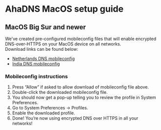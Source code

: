 # AhaDNS MacOS setup guide

## MacOS Big Sur and newer

We've created pre-configured mobileconfig files that will enable encrypted DNS-over-HTTPS on your MacOS device on all networks.  
Download links can be found below:

- [Netherlands DNS mobileconfig](https://raw.githubusercontent.com/AhaDNS/setup-guides/master/Apple/resources/ahadns-nl.mobileconfig)
- [India DNS mobileconfig](https://raw.githubusercontent.com/AhaDNS/setup-guides/master/Apple/resources/ahadns-in.mobileconfig)

### Mobileconfig instructions

1. Press “Allow” if asked to allow download of mobileconfig file above.
2. Double-click the downloaded mobileconfig file.
3. You should now get a pop-up telling you to review the profile in System Preferences.
4. Go to System Preferences → Profiles.
5. Enable the downloaded profile.
6. Done! You’re now using encrypted DNS over HTTPS in all your networks!
